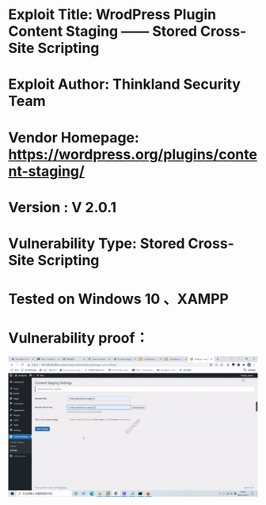 # Exploit Title: WrodPress Plugin Content Staging —— Stored Cross-Site Scripting
# Exploit Author: Thinkland Security Team
# Vendor Homepage: https://wordpress.org/plugins/content-staging/
# Version :  V 2.0.1
# Vulnerability Type: Stored Cross-Site Scripting
# Tested on Windows 10 、XAMPP
# Vulnerability proof：  
![image](https://github.com/BigTiger2020/word-press/blob/main/Content%20Staging.gif)  
